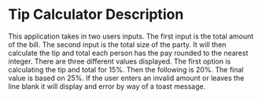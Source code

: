 # Tip Calculator Description

This application takes in two users inputs. The first input is the total amount of the bill. The second input is the total size of the party. It will then calculate the tip and total each person has the pay rounded to the nearest integer. There are three different values displayed. The first option is calculating the tip and total for 15%. Then the following is 20%. The final value is based on 25%. If the user enters an invalid amount or leaves the line blank it will display and error by way of a toast message.
